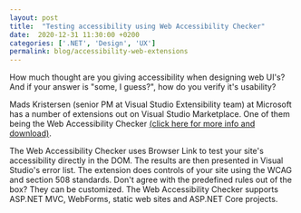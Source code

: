 ```yaml
---
layout: post
title:  "Testing accessibility using Web Accessibility Checker"
date:  2020-12-31 11:30:00 +0200
categories: ['.NET', 'Design', 'UX']
permalink: blog/accessibility-web-extensions
---
```

How much thought are you giving accessibility when designing web UI's? And if your answer is "some, I guess?",
how do you verify it's usability?

Mads Kristersen (senior PM at Visual Studio Extensibility team) at Microsoft has a number of extensions
out on Visual Studio Marketplace. One of them being the Web Accessibility Checker [(click here for more info and download)][wac].

The Web Accessibility Checker uses Browser Link to test your site's accessibility directly in the DOM. The results
are then presented in Visual Studio's error list. The extension does controls of your site using the WCAG and section
508 standards. Don't agree with the predefined rules out of the box? They can be customized. The Web Accessibility Checker
supports ASP.NET MVC, WebForms, static web sites and ASP.NET Core projects.



[wac]: https://marketplace.visualstudio.com/items?itemName=MadsKristensen.WebAccessibilityChecker